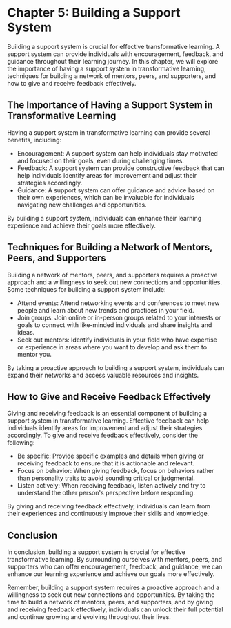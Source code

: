Chapter 5: Building a Support System
====================================

Building a support system is crucial for effective transformative learning. A support system can provide individuals with encouragement, feedback, and guidance throughout their learning journey. In this chapter, we will explore the importance of having a support system in transformative learning, techniques for building a network of mentors, peers, and supporters, and how to give and receive feedback effectively.

The Importance of Having a Support System in Transformative Learning
--------------------------------------------------------------------

Having a support system in transformative learning can provide several benefits, including:

* Encouragement: A support system can help individuals stay motivated and focused on their goals, even during challenging times.
* Feedback: A support system can provide constructive feedback that can help individuals identify areas for improvement and adjust their strategies accordingly.
* Guidance: A support system can offer guidance and advice based on their own experiences, which can be invaluable for individuals navigating new challenges and opportunities.

By building a support system, individuals can enhance their learning experience and achieve their goals more effectively.

Techniques for Building a Network of Mentors, Peers, and Supporters
-------------------------------------------------------------------

Building a network of mentors, peers, and supporters requires a proactive approach and a willingness to seek out new connections and opportunities. Some techniques for building a support system include:

* Attend events: Attend networking events and conferences to meet new people and learn about new trends and practices in your field.
* Join groups: Join online or in-person groups related to your interests or goals to connect with like-minded individuals and share insights and ideas.
* Seek out mentors: Identify individuals in your field who have expertise or experience in areas where you want to develop and ask them to mentor you.

By taking a proactive approach to building a support system, individuals can expand their networks and access valuable resources and insights.

How to Give and Receive Feedback Effectively
--------------------------------------------

Giving and receiving feedback is an essential component of building a support system in transformative learning. Effective feedback can help individuals identify areas for improvement and adjust their strategies accordingly. To give and receive feedback effectively, consider the following:

* Be specific: Provide specific examples and details when giving or receiving feedback to ensure that it is actionable and relevant.
* Focus on behavior: When giving feedback, focus on behaviors rather than personality traits to avoid sounding critical or judgmental.
* Listen actively: When receiving feedback, listen actively and try to understand the other person's perspective before responding.

By giving and receiving feedback effectively, individuals can learn from their experiences and continuously improve their skills and knowledge.

Conclusion
----------

In conclusion, building a support system is crucial for effective transformative learning. By surrounding ourselves with mentors, peers, and supporters who can offer encouragement, feedback, and guidance, we can enhance our learning experience and achieve our goals more effectively.

Remember, building a support system requires a proactive approach and a willingness to seek out new connections and opportunities. By taking the time to build a network of mentors, peers, and supporters, and by giving and receiving feedback effectively, individuals can unlock their full potential and continue growing and evolving throughout their lives.
